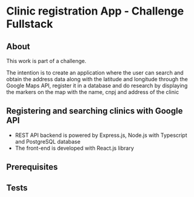 # Clinic registration App - Challenge Fullstack

## About

This work is part of a challenge.

The intention is to create an application where the user can search and obtain the address data along with the latitude and longitude through the Google Maps API, register it in a database and do research by displaying the markers on the map with the name, cnpj and address of the clinic

## Registering and searching clinics with Google API

- REST API backend is powered by Express.js, Node.js with Typescript and PostgreSQL database
- The front-end is developed with React.js library

## Prerequisites

## Tests
